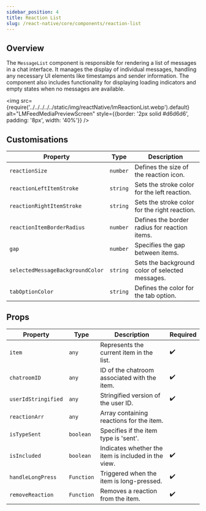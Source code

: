 ```yaml
---
sidebar_position: 4
title: Reaction List
slug: /react-native/core/components/reaction-list
---
```


## Overview

The `MessageList` component is responsible for rendering a list of messages in a chat interface. It manages the display of individual messages, handling any necessary UI elements like timestamps and sender information. The component also includes functionality for displaying loading indicators and empty states when no messages are available.

<img
src={require('../../../../../static/img/reactNative/lmReactionList.webp').default}
alt="LMFeedMediaPreviewScreen"
style={{border: '2px solid #d6d6d6', padding: '8px', width: '40%'}}
/>

## Customisations

| Property                         | Type     | Description                                     |
| -------------------------------- | -------- | ----------------------------------------------- |
| `reactionSize`                   | `number` | Defines the size of the reaction icon.          |
| `reactionLeftItemStroke`         | `string` | Sets the stroke color for the left reaction.    |
| `reactionRightItemStroke`        | `string` | Sets the stroke color for the right reaction.   |
| `reactionItemBorderRadius`       | `number` | Defines the border radius for reaction items.   |
| `gap`                            | `number` | Specifies the gap between items.                |
| `selectedMessageBackgroundColor` | `string` | Sets the background color of selected messages. |
| `tabOptionColor`                 | `string` | Defines the color for the tab option.           |

## Props

| Property            | Type       | Description                                         | Required           |
| ------------------- | ---------- | --------------------------------------------------- | ------------------ |
| `item`              | `any`      | Represents the current item in the list.            | :heavy_check_mark: |
| `chatroomID`        | `any`      | ID of the chatroom associated with the item.        | :heavy_check_mark: |
| `userIdStringified` | `any`      | Stringified version of the user ID.                 | :heavy_check_mark: |
| `reactionArr`       | `any`      | Array containing reactions for the item.            |                    |
| `isTypeSent`        | `boolean`  | Specifies if the item type is 'sent'.               |                    |
| `isIncluded`        | `boolean`  | Indicates whether the item is included in the view. | :heavy_check_mark: |
| `handleLongPress`   | `Function` | Triggered when the item is long-pressed.            | :heavy_check_mark: |
| `removeReaction`    | `Function` | Removes a reaction from the item.                   | :heavy_check_mark: |
